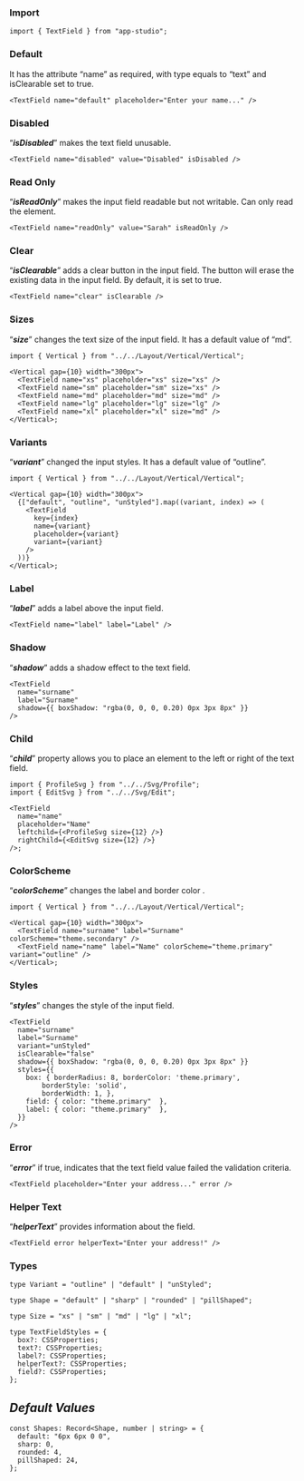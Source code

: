 ### Import

```tsx static
import { TextField } from "app-studio";
```

### Default

It has the attribute “name” as required, with type equals to “text” and isClearable set to true.

```tsx
<TextField name="default" placeholder="Enter your name..." />
```

### Disabled

“**_isDisabled_**” makes the text field unusable.

```tsx
<TextField name="disabled" value="Disabled" isDisabled />
```

### Read Only

“**_isReadOnly_**” makes the input field readable but not writable. Can only read the element.

```tsx
<TextField name="readOnly" value="Sarah" isReadOnly />
```

### Clear

“**_isClearable_**” adds a clear button in the input field. The button will erase the existing data in the input field. By default, it is set to true.

```tsx
<TextField name="clear" isClearable />
```

### Sizes

“**_size_**” changes the text size of the input field. It has a default value of “md”.

```tsx
import { Vertical } from "../../Layout/Vertical/Vertical";

<Vertical gap={10} width="300px">
  <TextField name="xs" placeholder="xs" size="xs" />
  <TextField name="sm" placeholder="sm" size="xs" />
  <TextField name="md" placeholder="md" size="md" />
  <TextField name="lg" placeholder="lg" size="lg" />
  <TextField name="xl" placeholder="xl" size="md" />
</Vertical>;
```

### Variants

“**_variant_**” changed the input styles. It has a default value of “outline”.

```tsx
import { Vertical } from "../../Layout/Vertical/Vertical";

<Vertical gap={10} width="300px">
  {["default", "outline", "unStyled"].map((variant, index) => (
    <TextField
      key={index}
      name={variant}
      placeholder={variant}
      variant={variant}
    />
  ))}
</Vertical>;
```

### Label

“**_label_**” adds a label above the input field.

```tsx
<TextField name="label" label="Label" />
```

### Shadow

“**_shadow_**” adds a shadow effect to the text field.

```tsx
<TextField
  name="surname"
  label="Surname"
  shadow={{ boxShadow: "rgba(0, 0, 0, 0.20) 0px 3px 8px" }}
/>
```

### Child

“**_child_**” property allows you to place an element to the left or right of the text field.

```tsx
import { ProfileSvg } from "../../Svg/Profile";
import { EditSvg } from "../../Svg/Edit";

<TextField
  name="name"
  placeholder="Name"
  leftchild={<ProfileSvg size={12} />}
  rightChild={<EditSvg size={12} />}
/>;
```

### ColorScheme

“**_colorScheme_**” changes the label and border color .

```tsx
import { Vertical } from "../../Layout/Vertical/Vertical";

<Vertical gap={10} width="300px">
  <TextField name="surname" label="Surname" colorScheme="theme.secondary" />
  <TextField name="name" label="Name" colorScheme="theme.primary" variant="outline" />
</Vertical>;
```

### Styles

“**_styles_**” changes the style of the input field.

```tsx
<TextField
  name="surname"
  label="Surname"
  variant="unStyled"
  isClearable="false"
  shadow={{ boxShadow: "rgba(0, 0, 0, 0.20) 0px 3px 8px" }}
  styles={{
    box: { borderRadius: 8, borderColor: 'theme.primary',
        borderStyle: 'solid',
        borderWidth: 1, },
    field: { color: "theme.primary"  },
    label: { color: "theme.primary"  },
  }}
/>
```

### Error

“**_error_**” if true, indicates that the text field value failed the validation criteria.

```tsx
<TextField placeholder="Enter your address..." error />
```

### Helper Text

“**_helperText_**” provides information about the field.

```tsx
<TextField error helperText="Enter your address!" />
```

### **Types**

```tsx static
type Variant = "outline" | "default" | "unStyled";
```

```tsx static
type Shape = "default" | "sharp" | "rounded" | "pillShaped";
```

```tsx static
type Size = "xs" | "sm" | "md" | "lg" | "xl";
```

```tsx static
type TextFieldStyles = {
  box?: CSSProperties;
  text?: CSSProperties;
  label?: CSSProperties;
  helperText?: CSSProperties;
  field?: CSSProperties;
};
```

## _Default Values_

```tsx static
const Shapes: Record<Shape, number | string> = {
  default: "6px 6px 0 0",
  sharp: 0,
  rounded: 4,
  pillShaped: 24,
};
```
